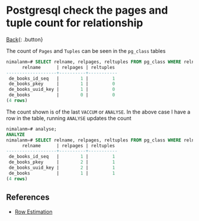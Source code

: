 # Postgresql check the pages and tuple count for relationship

[Back](../index.md){: .button}

The count of `Pages` and `Tuples` can be seen in the `pg_class` tables

```sql
nimalanm=# SELECT relname, relpages, reltuples FROM pg_class WHERE relname like '%de_books%';
      relname      | relpages | reltuples
-------------------+----------+-----------
 de_books_id_seq   |        1 |         1
 de_books_pkey     |        1 |         0
 de_books_uuid_key |        1 |         0
 de_books          |        0 |         0
(4 rows)
```

The count shown is of the last `VACCUM` or `ANALYSE`. In the above case I have a row in the table, running `ANALYSE` updates the count

```sql
nimalanm=# analyse;
ANALYZE
nimalanm=# SELECT relname, relpages, reltuples FROM pg_class WHERE relname like '%de_books%';
      relname      | relpages | reltuples
-------------------+----------+-----------
 de_books_id_seq   |        1 |         1
 de_books_pkey     |        2 |         1
 de_books_uuid_key |        2 |         1
 de_books          |        1 |         1
(4 rows)
```

## References

- [Row Estimation](https://www.postgresql.org/docs/12/row-estimation-examples.html)
